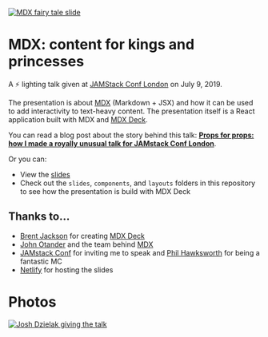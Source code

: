 [![MDX fairy tale slide](images/mdx-fairy-tale-title-slide.png)](https://mdx-fairy-tale.developermode.com/)

# MDX: content for kings and princesses

A ⚡ lighting talk given at [JAMStack Conf London](https://jamstackconf.com/london) on July 9, 2019.

The presentation is about [MDX](https://mdxjs.com/) (Markdown + JSX) and how it can be used to add interactivity to text-heavy content. The presentation itself is a React application built with MDX and [MDX Deck](https://github.com/jxnblk/mdx-deck).

You can read a blog post about the story behind this talk: **[Props for props: how I made a royally unusual talk for JAMstack Conf London](https://dzello.com/blog/2019/07/23/mdx-talk-jamstack-conf-london/)**.

Or you can:

- View the [slides](https://mdx-fairy-tale.developermode.com/)
- Check out the `slides`, `components`, and `layouts` folders in this repository to see how the presentation is build with MDX Deck

## Thanks to...

- [Brent Jackson](https://github.com/jxnblk) for creating [MDX Deck](https://github.com/jxnblk/mdx-deck)
- [John Otander](https://github.com/johno) and the team behind [MDX](https://github.com/mdx-js/mdx)
- [JAMstack Conf](https://jamstackconf.com/) for inviting me to speak and [Phil Hawksworth](https://twitter.com/philhawksworth) for being a fantastic MC
- [Netlify](https://netlify.com/) for hosting the slides

# Photos

[![Josh Dzielak giving the talk](https://res.cloudinary.com/dzello/image/upload/q_auto/v1563663228/blog/josh-dzielak-jamstack-conf-london.png)](https://mdx-fairy-tale.developermode.com/)
